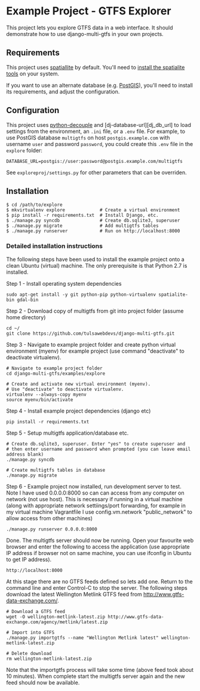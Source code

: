 # Example Project - GTFS Explorer

This project lets you explore GTFS data in a web interface.  It should
demonstrate how to use django-multi-gtfs in your own projects.

## Requirements

This project uses [spatiallite][spatialite] by default.  You'll need to
[install the spatialite tools][sp_tut] on your system.

If you want to use an alternate database
(e.g. [PostGIS][postgis]), you'll need to install its requirements, and adjust
the configuration.

[postgis]: http://boundlessgeo.com/solutions/solutions-software/postgis/ "PostGIS homepage"
[spatialite]: https://www.gaia-gis.it/fossil/spatialite-tools/index "spatialite-tools homepage"
[sp_tut]: http://www.gaia-gis.it/gaia-sins/spatialite-tutorial-2.3.1.html "SpatiaLite tutorial"

## Configuration

This project uses [python-decouple][decouple] and [dj-database-url][dj_db_url]
to load settings from the environment, an ``.ini`` file, or a ``.env`` file.
For example, to use PostGIS database ``multigtfs`` on host
``postgis.example.com`` with username ``user`` and password ``password``, you
could create this ``.env`` file in the ``explore`` folder:

    DATABASE_URL=postgis://user:password@postgis.example.com/multigtfs

See ``exploreproj/settings.py`` for other parameters that can be overriden.

[decouple]: https://github.com/henriquebastos/python-decouple/ "Python Decouple"
[dj-database-url]: https://github.com/kennethreitz/dj-database-url/ "DJ-Database-URL"

## Installation

    $ cd /path/to/explore
    $ mkvirtualenv explore             # Create a virtual environment
    $ pip install -r requirements.txt  # Install Django, etc.
    $ ./manage.py syncdb               # Create db.sqlite3, superuser
    $ ./manage.py migrate              # Add multigtfs tables
    $ ./manage.py runserver            # Run on http://localhost:8000

### Detailed installation instructions

The following steps have been used to install the example project onto a clean 
Ubuntu (virtual) machine. The only prerequisite is that Python 2.7 is 
installed.

Step 1 - Install operating system dependencies

    sudo apt-get install -y git python-pip python-virtualenv spatialite-bin gdal-bin

Step 2 - Download copy of multigtfs from git into project folder (assume home directory)

    cd ~/
    git clone https://github.com/tulsawebdevs/django-multi-gtfs.git
    
Step 3 - Navigate to example project folder and create python virtual environment 
(myenv) for example project (use command "deactivate" to deactivate virtualenv).  

    # Navigate to example project folder
    cd django-multi-gtfs/examples/explore
    
    # Create and activate new virtual environment (myenv). 
    # Use "deactivate" to deactivate virtualenv.
    virtualenv --always-copy myenv
    source myenv/bin/activate

Step 4 - Install example project dependencies (django etc)

    pip install -r requirements.txt
	
Step 5 - Setup multigtfs application/database etc.

    # Create db.sqlite3, superuser. Enter "yes" to create superuser and 
    # then enter username and password when prompted (you can leave email address blank)
    ./manage.py syncdb
    
    # Create multigtfs tables in database
    ./manage.py migrate
    
Step 6 - Example project now installed, run development server to test. Note I have used 
0.0.0.0:8000 so can can access from any computer on network (not use host). This is necessary 
if running in a virtual machine (along with appropriate network settiings/port forwarding, for 
example in my virtual machine Vagrantfile I use  config.vm.network "public_network" to allow 
access from other machines)

    ./manage.py runserver 0.0.0.0:8000
    
Done. The multigtfs server should now be running. Open your favourite web browser and enter 
the following to access the application (use appropriate IP address if browser not on same 
machine, you can use ifconfig in Ubuntu to get IP address).

    http://localhost:8000

At this stage there are no GTFS feeds defined so lets add one. Return to the command line 
and enter Control-C to stop the server. The following steps download the latest Wellington 
Metlink GTFS feed from http://www.gtfs-data-exchange.com/.

	# Download a GTFS feed
	wget -O wellington-metlink-latest.zip http://www.gtfs-data-exchange.com/agency/metlink/latest.zip

	# Import into GTFS
	./manage.py importgtfs --name "Wellington Metlink latest" wellington-metlink-latest.zip

	# Delete download
	rm wellington-metlink-latest.zip

Note that the importgtfs process will take some time (above feed took about 10 minutes). 
When complete start the multigtfs server again and the new feed should now be available.

